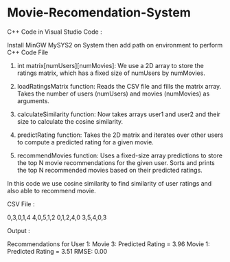 # Movie-Recomendation-System

C++ Code in Visual Studio Code :

Install MinGW MySYS2 on System then add path on environment to perform C++ Code File

1. int matrix[numUsers][numMovies]:
We use a 2D array to store the ratings matrix, which has a fixed size of numUsers by numMovies.

2. loadRatingsMatrix function:
Reads the CSV file and fills the matrix array.
Takes the number of users (numUsers) and movies (numMovies) as arguments.

3. calculateSimilarity function:
Now takes arrays user1 and user2 and their size to calculate the cosine similarity.

4. predictRating function:
Takes the 2D matrix and iterates over other users to compute a predicted rating for a given movie.

5. recommendMovies function:
Uses a fixed-size array predictions to store the top N movie recommendations for the given user.
Sorts and prints the top N recommended movies based on their predicted ratings.


In this code we use cosine similarity to find similarity of user ratings and also able to recommend movie.

CSV File : 

0,3,0,1,4
4,0,5,1,2
0,1,2,4,0
3,5,4,0,3

Output : 

Recommendations for User 1:
Movie 3: Predicted Rating = 3.96
Movie 1: Predicted Rating = 3.51
RMSE: 0.00
